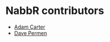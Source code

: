 NabbR contributors
==================
* [Adam Carter](https://twitter.com/nerdylikeme)
* [Dave Permen](https://twitter.com/davepermen)
